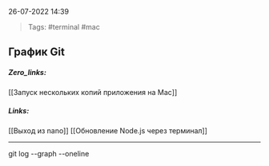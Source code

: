 26-07-2022            14:39

>Tags: #terminal #mac 


## График Git

##### Zero_links: 
[[Запуск нескольких копий приложения на Mac]]

##### Links: 
[[Выход из nano]]
[[Обновление Node.js через терминал]]

---

git log --graph --oneline

